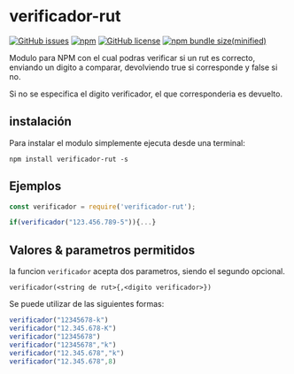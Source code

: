 
# verificador-rut

[![GitHub issues](https://img.shields.io/github/issues/GrayJacketStudios/verificador-rut)](https://github.com/GrayJacketStudios/verificador-rut/issues)
[![npm](https://img.shields.io/npm/v/verificador-rut)](https://github.com/GrayJacketStudios/verificador-rut)
[![GitHub license](https://img.shields.io/github/license/GrayJacketStudios/verificador-rut)](https://github.com/GrayJacketStudios/verificador-rut)
[![npm bundle size(minified)](https://img.shields.io/bundlephobia/min/verificador-rut)](https://github.com/GrayJacketStudios/verificador-rut)

Modulo para NPM con el cual podras verificar si un rut es correcto, enviando un digito a comparar, devolviendo true si corresponde y false si no.

Si no se especifica el digito verificador, el que corresponderia es devuelto.

## instalación
Para instalar el modulo simplemente ejecuta desde una terminal:

`npm install verificador-rut -s`

## Ejemplos

```javascript
const verificador = require('verificador-rut');

if(verificador("123.456.789-5")){...}
```

## Valores & parametros permitidos
la funcion `verificador` acepta dos parametros, siendo el segundo opcional.

`verificador(<string de rut>{,<digito verificador>})`

Se puede utilizar de las siguientes formas:

```javascript
verificador("12345678-k")
verificador("12.345.678-K")
verificador("12345678")
verificador("12345678","k")
verificador("12.345.678","k")
verificador("12.345.678",8)

```
